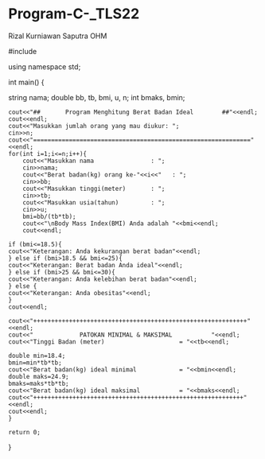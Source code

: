 # Program-C-_TLS22
Rizal Kurniawan Saputra
OHM

#include <iostream>

using namespace std;

int main()
{
    
    
   string nama;
   double bb, tb, bmi, u, n;
   int bmaks, bmin;
   

    cout<<"##       Program Menghitung Berat Badan Ideal        ##"<<endl;
    cout<<endl;
    cout<<"Masukkan jumlah orang yang mau diukur: ";
    cin>>n;
    cout<<"============================================================="<<endl;
    for(int i=1;i<=n;i++){
        cout<<"Masukkan nama                : ";
        cin>>nama;
        cout<<"Berat badan(kg) orang ke-"<<i<<"   : ";
        cin>>bb;
        cout<<"Masukkan tinggi(meter)       : ";
        cin>>tb;
        cout<<"Masukkan usia(tahun)         : ";
        cin>>u;
        bmi=bb/(tb*tb);
        cout<<"\nBody Mass Index(BMI) Anda adalah "<<bmi<<endl;
        cout<<endl;
        
    if (bmi<=18.5){
    cout<<"Keterangan: Anda kekurangan berat badan"<<endl; 
    } else if (bmi>18.5 && bmi<=25){
    cout<<"Keterangan: Berat badan Anda ideal"<<endl;
    } else if (bmi>25 && bmi<=30){
    cout<<"Keterangan: Anda kelebihan berat badan"<<endl;
    } else {
    cout<<"Keterangan: Anda obesitas"<<endl;
    }
    cout<<endl;
    
    cout<<"++++++++++++++++++++++++++++++++++++++++++++++++++++++++++++"<<endl;
    cout<<"             PATOKAN MINIMAL & MAKSIMAL           "<<endl;
    cout<<"Tinggi Badan (meter)                     = "<<tb<<endl;
    
    double min=18.4;
    bmin=min*tb*tb;
    cout<<"Berat badan(kg) ideal minimal            = "<<bmin<<endl;
    double maks=24.9;
    bmaks=maks*tb*tb;
    cout<<"Berat badan(kg) ideal maksimal           = "<<bmaks<<endl;
    cout<<"+++++++++++++++++++++++++++++++++++++++++++++++++++++++++++"<<endl;
    cout<<endl;
    }
   
    return 0;
}
